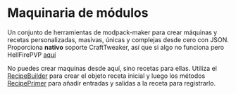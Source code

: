 # Maquinaria de módulos

Un conjunto de herramientas de modpack-maker para crear máquinas y recetas personalizadas, masivas, únicas y complejas desde cero con JSON.  
Proporciona **nativo** soporte CraftTweaker, así que si algo no funciona pero HellFirePVP [aquí](https://github.com/HellFirePvP/ModularMachinery/issues)

No puedes crear maquinas desde aquí, sino recetas para ellas. Utiliza el [RecipeBuilder](/Mods/ModularMachinery/Recipes/RecipeBuilder/) para crear el objeto receta inicial y luego los métodos [RecipePrimer](/Mods/ModularMachinery/Recipes/RecipePrimer/) para añadir entradas y salidas a la receta para registrarlo.